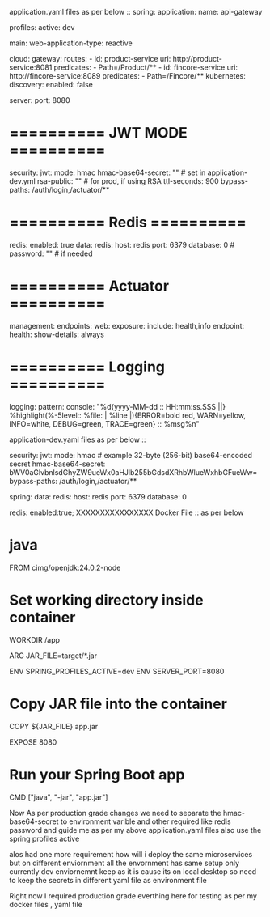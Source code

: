 application.yaml files as per below ::
spring:
  application:
    name: api-gateway

  profiles:
    active: dev

  main:
    web-application-type: reactive

  cloud:
    gateway:
      routes:
        - id: product-service
          uri: http://product-service:8081
          predicates:
            - Path=/Product/**
        - id: fincore-service
          uri: http://fincore-service:8089
          predicates:
            - Path=/Fincore/**
    kubernetes:
      discovery:
        enabled: false

server:
  port: 8080

# ========== JWT MODE ==========
security:
  jwt:
    mode: hmac
    hmac-base64-secret: ""   # set in application-dev.yml
    rsa-public: ""           # for prod, if using RSA
    ttl-seconds: 900
    bypass-paths: /auth/login,/actuator/**

# ========== Redis ==========
redis:
  enabled: true
  data:
    redis:
      host: redis
      port: 6379
      database: 0
      # password: ""  # if needed

# ========== Actuator ==========
management:
  endpoints:
    web:
      exposure:
        include: health,info
  endpoint:
    health:
      show-details: always

# ========== Logging ==========
logging:
  pattern:
    console: "%d{yyyy-MM-dd :: HH:mm:ss.SSS ||} %highlight(%-5level:: %file: | %line |){ERROR=bold red, WARN=yellow, INFO=white, DEBUG=green, TRACE=green} :: %msg%n"


application-dev.yaml files as per below ::

security:
  jwt:
    mode: hmac
    # example 32-byte (256-bit) base64-encoded secret
    hmac-base64-secret: bWV0aGlvbnlsdGhyZW9ueWx0aHJlb255bGdsdXRhbWlueWxhbGFueWw=
    bypass-paths: /auth/login,/actuator/**

spring:
  data:
    redis:
      host: redis
      port: 6379
      database: 0

redis: enabled:true;
XXXXXXXXXXXXXXXX
Docker File :: as per below

# java
FROM cimg/openjdk:24.0.2-node

# Set working directory inside container
WORKDIR /app

ARG JAR_FILE=target/*.jar

ENV SPRING_PROFILES_ACTIVE=dev
ENV SERVER_PORT=8080

# Copy JAR file into the container
COPY ${JAR_FILE} app.jar

EXPOSE 8080
# Run your Spring Boot app
CMD ["java", "-jar", "app.jar"]



Now As per production grade changes we need to separate the hmac-base64-secret to environment varible and other required like redis password and guide me as per my above application.yaml files also use the spring profiles active 

alos had one more requirement how will i deploy the same microservices but on different enviornment all the envornment has same setup only currently dev enviornemnt keep as it is cause its on local desktop so need to keep the secrets in different yaml file as environment file

Right now I required production grade everthing here for testing as per my docker files , yaml file 

